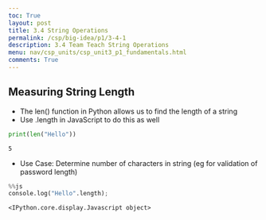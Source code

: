 ```yaml
---
toc: True
layout: post
title: 3.4 String Operations
permalink: /csp/big-idea/p1/3-4-1
description: 3.4 Team Teach String Operations
menu: nav/csp_units/csp_unit3_p1_fundamentals.html
comments: True
---
```


## Measuring String Length
 - The len() function in Python allows us to find the length of a string
 - Use .length in JavaScript to do this as well


```python
print(len("Hello"))
```

    5


 - Use Case: Determine number of characters in string (eg for validation of password length)


```python
%%js
console.log("Hello".length);
```


    <IPython.core.display.Javascript object>

